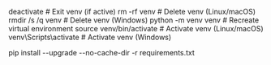 deactivate  # Exit venv (if active)
rm -rf venv  # Delete venv (Linux/macOS)
rmdir /s /q venv  # Delete venv (Windows)
python -m venv venv  # Recreate virtual environment
source venv/bin/activate  # Activate venv (Linux/macOS)
venv\Scripts\activate  # Activate venv (Windows)


pip install --upgrade --no-cache-dir -r requirements.txt
